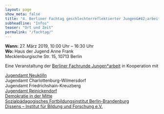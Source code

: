 ```yaml
---
layout: page
show_meta: false
title: "4. Berliner Fachtag geschlechterreflektierter Jungen&#42;arbeit"
subheadline: "Infos"
teaser: "Ort und Zeit"
permalink: "/fachtag/"
---
```

**Wann:** 27. März 2019, 10:00 Uhr – 16:30 Uhr  
**Wo:** Haus der Jugend Anne Frank  
Mecklenburgische Str. 15, 10713 Berlin  

Eine Veranstaltung der [Berliner Fachrunde Jungen\*arbeit](/berliner-fachtag2019/fachrunde) in Kooperation mit  

[Jugendamt Neukölln](http://www.neukoelln-jugend.de/redsys/index.php)  
Jugendamt Charlottenburg-Wilmersdorf  
Jugendamt Friedrichshain-Kreuzberg  
[Jugendamt Reinickendorf](https://www.berlin.de/ba-reinickendorf/politik-und-verwaltung/aemter/jugendamt/)  
[Demokratie in der Mitte](http://demokratie-in-der-mitte.de/)  
[Sozialpädagogisches Fortbildungsinstitut Berlin-Brandenburg](https://sfbb.berlin-brandenburg.de)  
[Dissens – Institut für Bildung und Forschung e.V.](https://www.dissens.de/)  
